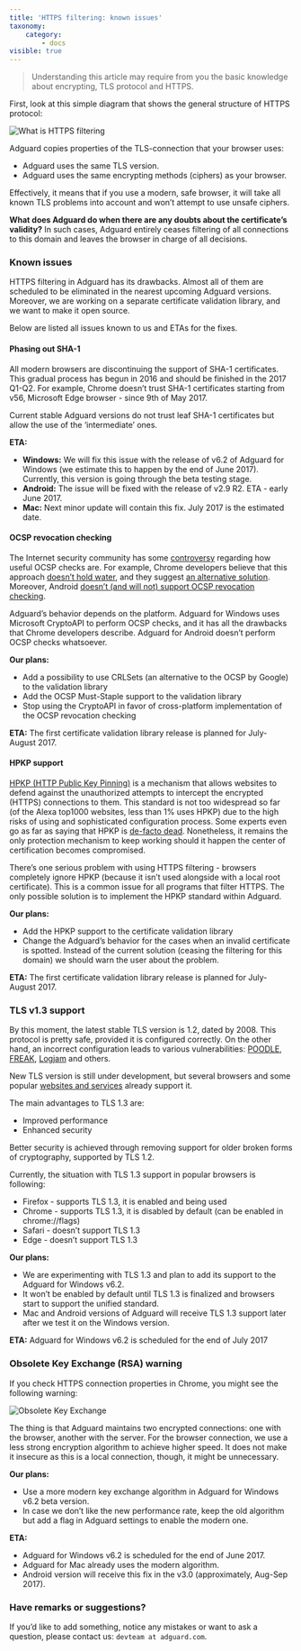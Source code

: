 ```yaml
---
title: 'HTTPS filtering: known issues'
taxonomy:
    category:
        - docs
visible: true
---
```


> Understanding this article may require from you the basic knowledge about encrypting, TLS protocol and HTTPS.

First, look at this simple diagram that shows the general structure of HTTPS protocol:

![What is HTTPS filtering](https://cdn.adguard.com/public/Adguard/Blog/https/what_is_https_filtering.png)

Adguard copies properties of the TLS-connection that your browser uses:

* Adguard uses the same TLS version.
* Adguard uses the same encrypting methods (ciphers) as your browser.

Effectively, it means that if you use a modern, safe browser, it will take all known TLS problems into account and won’t attempt to use unsafe ciphers.

**What does Adguard do when there are any doubts about the certificate’s validity?** In such cases, Adguard entirely ceases filtering of all connections to this domain and leaves the browser in charge of all decisions.

### Known issues

HTTPS filtering in Adguard has its drawbacks. Almost all of them are scheduled to be eliminated in the nearest upcoming Adguard versions.  Moreover, we are working on a separate certificate validation library, and we want to make it open source.

Below are listed all issues known to us and ETAs for the fixes.

#### Phasing out SHA-1

All modern browsers are discontinuing the support of SHA-1 certificates. This gradual process has begun in 2016 and should be finished in the 2017 Q1-Q2. For example, Chrome doesn’t trust SHA-1 certificates starting from v56, Microsoft Edge browser - since 9th of May 2017.

Current stable Adguard versions do not trust leaf SHA-1 certificates but allow the use of the ‘intermediate’ ones.

**ETA:**

* **Windows:** We will fix this issue with the release of v6.2 of Adguard for Windows (we estimate this to happen by the end of June 2017). Currently, this version is going through the beta testing stage.
* **Android:** The issue will be fixed with the release of v2.9 R2. ETA - early June 2017.
* **Mac:** Next minor update will contain this fix. July 2017 is the estimated date.

#### OCSP revocation checking

The Internet security community has some [controversy](https://www.grc.com/revocation/crlsets.htm) regarding how useful OCSP checks are. For example, Chrome developers believe that this approach [doesn’t hold water](https://www.imperialviolet.org/2014/04/19/revchecking.html), and they suggest [an alternative solution](https://www.imperialviolet.org/2012/02/05/crlsets.html). Moreover, Android [doesn’t (and will not) support OCSP revocation checking](https://issuetracker.google.com/issues/36993981).

Adguard’s behavior depends on the platform. Adguard for Windows uses Microsoft CryptoAPI to perform OCSP checks, and it has all the drawbacks that Chrome developers describe. Adguard for Android doesn’t perform OCSP checks whatsoever.

**Our plans:**

* Add a possibility to use CRLSets (an alternative to the OCSP by Google) to the validation library
* Add the OCSP Must-Staple support to the validation library
* Stop using the CryptoAPI in favor of cross-platform implementation of the OCSP revocation checking

**ETA:** The first certificate validation library release is planned for July-August 2017.

#### HPKP support

[HPKP (HTTP Public Key Pinning)](https://en.wikipedia.org/wiki/HTTP_Public_Key_Pinning) is a mechanism that allows websites to defend against the unauthorized attempts to intercept the encrypted (HTTPS) connections to them. This standard is not too widespread so far (of the Alexa top1000 websites, less than 1% uses HPKP) due to the high risks of using and sophisticated configuration process. Some experts even go as far as saying that HPKP is [de-facto dead](https://blog.qualys.com/ssllabs/2016/09/06/is-http-public-key-pinning-dead). Nonetheless, it remains the only protection mechanism to keep working should it happen the center of certification becomes compromised.

There’s one serious problem with using HTTPS filtering - browsers completely ignore HPKP (because it isn’t used alongside with a local root certificate). This is a common issue for all programs that filter HTTPS. The only possible solution is to implement the HPKP standard within Adguard.

**Our plans:**

* Add the HPKP support to the certificate validation library
* Change the Adguard’s behavior for the cases when an invalid certificate is spotted. Instead of the current solution (ceasing the filtering for this domain) we should warn the user about the problem.

**ETA:** The first certificate validation library release is planned for July-August 2017.

### TLS v1.3 support

By this moment, the latest stable TLS version is 1.2, dated by 2008. This protocol is pretty safe, provided it is configured correctly. On the other hand, an incorrect configuration leads to various vulnerabilities: [POODLE](https://blog.qualys.com/ssllabs/2014/10/15/ssl-3-is-dead-killed-by-the-poodle-attack), [FREAK](https://censys.io/blog/freak), [Logjam](https://weakdh.org/) and others.

New TLS version is still under development, but several browsers and some popular [websites and services](https://blog.cloudflare.com/introducing-tls-1-3/) already support it.

The main advantages to TLS 1.3 are:

* Improved performance
* Enhanced security

Better security is achieved through removing support for older broken forms of cryptography, supported by TLS 1.2.

Currently, the situation with TLS 1.3 support in popular browsers is following: 

* Firefox - supports TLS 1.3, it is enabled and being used
* Chrome - supports TLS 1.3, it is disabled by default (can be enabled in chrome://flags)
* Safari - doesn’t support TLS 1.3
* Edge - doesn’t support TLS 1.3

**Our plans:**

* We are experimenting with TLS 1.3 and plan to add its support to the Adguard for Windows v6.2.
* It won’t be enabled by default until TLS 1.3 is finalized and browsers start to support the unified standard.
* Mac and Android versions of Adguard will receive TLS 1.3 support later after we test it on the Windows version.

**ETA:** Adguard for Windows v6.2 is scheduled for the end of July 2017

### Obsolete Key Exchange (RSA) warning

If you check HTTPS connection properties in Chrome, you might see the following warning:

![Obsolete Key Exchange](https://cdn.adguard.com/public/Adguard/Blog/https/obsolete_key_exchange.png)

The thing is that Adguard maintains two encrypted connections: one with the browser, another with the server. For the browser connection, we use a less strong encryption algorithm to achieve higher speed. It does not make it insecure as this is a local connection, though, it might be unnecessary.

**Our plans:**

* Use a more modern key exchange algorithm in Adguard for Windows v6.2 beta version.
* In case we don’t like the new performance rate, keep the old algorithm but add a flag in Adguard settings to enable the modern one.

**ETA:**
* Adguard for Windows v6.2 is scheduled for the end of June 2017.
* Adguard for Mac already uses the modern algorithm.
* Android version will receive this fix in the v3.0 (approximately, Aug-Sep 2017).

### Have remarks or suggestions?

If you’d like to add something, notice any mistakes or want to ask a question, please contact us: `devteam at adguard.com`.
